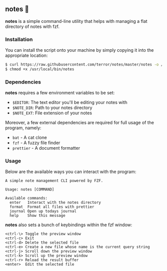 ## notes 📝

**notes** is a simple command-line utility that helps with managing a flat
directory of notes with fzf.

### Installation

You can install the script onto your machine by simply copying it into the
appropriate location:

```bash
$ curl https://raw.githubusercontent.com/terror/notes/master/notes -o /usr/local/bin/notes
$ chmod +x /usr/local/bin/notes
```

### Dependencies

**notes** requires a few environment variables to be set:

- `$EDITOR`: The text editor you'll be editing your notes with
- `$NOTE_DIR`: Path to your notes directory
- `$NOTE_EXT`: File extension of your notes

Moreover, a few external dependencies are required for full usage of the
program, namely:

- `bat` - A cat clone
- `fzf` - A fuzzy file finder
- `prettier` - A document formatter

### Usage

Below are the available ways you can interact with the program:

```
A simple note management CLI powered by FZF.

Usage: notes [COMMAND]

Available commands:
  enter   Interact with the notes directory
  format  Format all files with prettier
  journal Open up todays journal
  help    Show this message
```

**notes** also sets a bunch of keybindings within the fzf window:

```
<ctrl-\> Toggle the preview window
<ctrl-c> Exit
<ctrl-d> Delete the selected file
<ctrl-e> Create a new file whose name is the current query string
<ctrl-j> Scroll down the preview window
<ctrl-k> Scroll up the preview window
<ctrl-r> Reload the result buffer
<enter>  Edit the selected file
```

